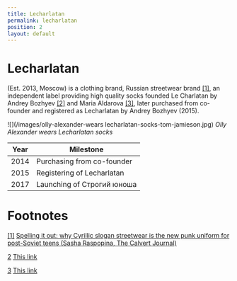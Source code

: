 ```yaml
---
title: Lecharlatan
permalink: lecharlatan
position: 2
layout: default
---
```


# Lecharlatan

(Est. 2013, Moscow) is a clothing brand, Russian streetwear brand <span id="a1">[\[1\]](#f1)</span>, an independent label providing high quality socks founded Le Charlatan by Andrey Bozhyev <span id="a2">[\[2\]](#f2)</span> and Maria Aldarova <span id="a3">[\[3\]](#f3)</span>, later purchased from co-founder and registered as Lecharlatan by Andrey Bozhyev (2015).

![](/images/olly-alexander-wears lecharlatan-socks-tom-jamieson.jpg)
*Olly Alexander wears Lecharlatan socks*

|Year|Milestone|
|----|---------|
|2014|Purchasing from co-founder|
|2015|Registering of Lecharlatan|
|2017|Launching of Строгий юноша|

# Footnotes

[[1]](#a1) <span id="f1"></span> [Spelling it out: why Cyrillic slogan streetwear is the new punk uniform for post-Soviet teens (Sasha Raspopina, The Calvert Journal)](http://calvertjournal.com/articles/show/6278/cyrillic-slogan-streetwear-clothing-rubchinskiy-vetements)

[2](#a2) <span id="f2"></span> [This link](http://example.net/)

[3](#a3) <span id="f3"></span> [This link](http://example.net/)

